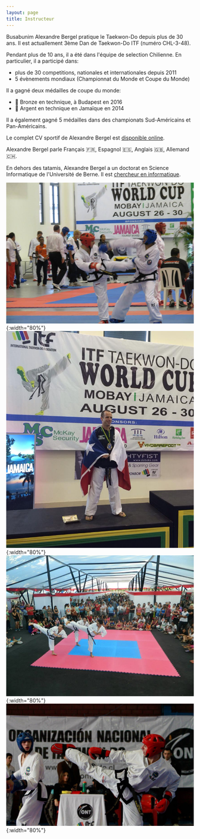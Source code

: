 ```yaml
---
layout: page
title: Instructeur
---
```

Busabunim Alexandre Bergel pratique le Taekwon-Do depuis plus de 30 ans. Il est actuallement 3ème Dan de Taekwon-Do ITF (numéro CHL-3-48).

Pendant plus de 10 ans, il a été dans l'équipe de selection Chilienne. En particulier, il a participé dans:
- plus de 30 competitions, nationales et internationales depuis 2011
- 5 évènements mondiaux (Championnat du Monde et Coupe du Monde)

Il a gagné deux médailles de coupe du monde:
- 🥉 Bronze en technique, à Budapest en 2016
- 🥈 Argent en technique en Jamaïque en 2014

Il a également gagné 5 médailles dans des championats Sud-Américains et Pan-Américains.

Le complet CV sportif de Alexandre Bergel est [disponible online](https://bergel.eu/sport.pdf).

Alexandre Bergel parle Français 🇫🇷, Espagnol 🇪🇸, Anglais 🇬🇧, Allemand 🇨🇭.

En dehors des tatamis, Alexandre Bergel a un doctorat en Science Informatique de l'Université de Berne. Il est [chercheur en informatique](https://bergel.eu/).

![Alt World Cup 2014 Fight](images/WorldCup2014-Fight.JPEG){:width="80%"}
![Alt World Cup 2014](images/WorldCup2014.JPEG){:width="80%"}
![Presentation](images/Presentation.jpg){:width="80%"}
![Fight](images/fight.jpg){:width="80%"}
